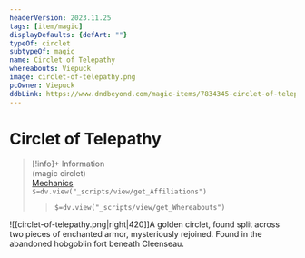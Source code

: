 ```yaml
---
headerVersion: 2023.11.25
tags: [item/magic]
displayDefaults: {defArt: ""}
typeOf: circlet
subtypeOf: magic
name: Circlet of Telepathy
whereabouts: Viepuck
image: circlet-of-telepathy.png
pcOwner: Viepuck
ddbLink: https://www.dndbeyond.com/magic-items/7834345-circlet-of-telepathy
---
```

# Circlet of Telepathy
>[!info]+ Information  
> (magic circlet)  
> [Mechanics](https://www.dndbeyond.com/magic-items/7834345-circlet-of-telepathy)  
> `$=dv.view("_scripts/view/get_Affiliations")`  
>> `$=dv.view("_scripts/view/get_Whereabouts")`

![[circlet-of-telepathy.png|right|420]]A golden circlet, found split across two pieces of enchanted armor, mysteriously rejoined. Found in the abandoned hobgoblin fort beneath Cleenseau.